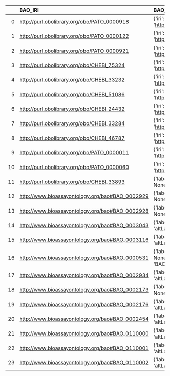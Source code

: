|    | BAO_IRI                                         | BAO_DESC                                                                                          | CAO_IRI                                           | CAO_DESC                                                       |
|---:|:------------------------------------------------|:--------------------------------------------------------------------------------------------------|:--------------------------------------------------|:---------------------------------------------------------------|
|  0 | http://purl.obolibrary.org/obo/PATO_0000918     | {'iri': 'http://purl.obolibrary.org/obo/PATO_0000918'}                                            | http://purl.obolibrary.org/obo/PATO_0000918       | {'iri': 'http://purl.obolibrary.org/obo/PATO_0000918'}         |
|  1 | http://purl.obolibrary.org/obo/PATO_0000122     | {'iri': 'http://purl.obolibrary.org/obo/PATO_0000122'}                                            | http://purl.obolibrary.org/obo/PATO_0000122       | {'iri': 'http://purl.obolibrary.org/obo/PATO_0000122'}         |
|  2 | http://purl.obolibrary.org/obo/PATO_0000921     | {'iri': 'http://purl.obolibrary.org/obo/PATO_0000921'}                                            | http://purl.obolibrary.org/obo/PATO_0000921       | {'iri': 'http://purl.obolibrary.org/obo/PATO_0000921'}         |
|  3 | http://purl.obolibrary.org/obo/CHEBI_75324      | {'iri': 'http://purl.obolibrary.org/obo/CHEBI_75324'}                                             | http://purl.obolibrary.org/obo/CHEBI_75324        | {'iri': 'http://purl.obolibrary.org/obo/CHEBI_75324'}          |
|  4 | http://purl.obolibrary.org/obo/CHEBI_33232      | {'iri': 'http://purl.obolibrary.org/obo/CHEBI_33232'}                                             | http://purl.obolibrary.org/obo/CHEBI_33232        | {'iri': 'http://purl.obolibrary.org/obo/CHEBI_33232'}          |
|  5 | http://purl.obolibrary.org/obo/CHEBI_51086      | {'iri': 'http://purl.obolibrary.org/obo/CHEBI_51086'}                                             | http://purl.obolibrary.org/obo/CHEBI_51086        | {'iri': 'http://purl.obolibrary.org/obo/CHEBI_51086'}          |
|  6 | http://purl.obolibrary.org/obo/CHEBI_24432      | {'iri': 'http://purl.obolibrary.org/obo/CHEBI_24432'}                                             | http://purl.obolibrary.org/obo/CHEBI_24432        | {'iri': 'http://purl.obolibrary.org/obo/CHEBI_24432'}          |
|  7 | http://purl.obolibrary.org/obo/CHEBI_33284      | {'iri': 'http://purl.obolibrary.org/obo/CHEBI_33284'}                                             | http://purl.obolibrary.org/obo/CHEBI_33284        | {'iri': 'http://purl.obolibrary.org/obo/CHEBI_33284'}          |
|  8 | http://purl.obolibrary.org/obo/CHEBI_46787      | {'iri': 'http://purl.obolibrary.org/obo/CHEBI_46787'}                                             | http://purl.obolibrary.org/obo/CHEBI_46787        | {'iri': 'http://purl.obolibrary.org/obo/CHEBI_46787'}          |
|  9 | http://purl.obolibrary.org/obo/PATO_0000011     | {'iri': 'http://purl.obolibrary.org/obo/PATO_0000011'}                                            | http://purl.obolibrary.org/obo/PATO_0000011       | {'iri': 'http://purl.obolibrary.org/obo/PATO_0000011'}         |
| 10 | http://purl.obolibrary.org/obo/PATO_0000060     | {'iri': 'http://purl.obolibrary.org/obo/PATO_0000060'}                                            | http://purl.obolibrary.org/obo/PATO_0000060       | {'iri': 'http://purl.obolibrary.org/obo/PATO_0000060'}         |
| 11 | http://purl.obolibrary.org/obo/CHEBI_33893      | {'label': 'reagent', 'prefLabel': None, 'altLabel': None, 'name': 'CHEBI_33893'}                  | http://purl.obolibrary.org/obo/OBI_0000086        | {'altLabel': 'reagent'}                                        |
| 12 | http://www.bioassayontology.org/bao#BAO_0002929 | {'label': 'role', 'prefLabel': None, 'altLabel': None, 'name': 'BAO_0002929'}                     | http://purl.obolibrary.org/obo/CHEBI_50906        | {'label': 'role'}                                              |
| 13 | http://www.bioassayontology.org/bao#BAO_0002928 | {'label': 'quality', 'prefLabel': None, 'altLabel': None, 'name': 'BAO_0002928'}                  | http://www.ifomis.org/bfo/1.1/snap#Quality        | {'label': 'quality', 'name': 'quality'}                        |
| 14 | http://www.bioassayontology.org/bao#BAO_0003043 | {'label': 'molecular entity', 'prefLabel': None, 'altLabel': None, 'name': 'BAO_0003043'}         | http://purl.obolibrary.org/obo/CHEBI_23367        | {'label': 'molecular entity', 'prefLabel': 'molecular entity'} |
| 15 | http://www.bioassayontology.org/bao#BAO_0003116 | {'label': 'material entity', 'prefLabel': None, 'altLabel': None, 'name': 'BAO_0003116'}          | http://www.ifomis.org/bfo/1.1/snap#MaterialEntity | {'label': 'material entity'}                                   |
| 16 | http://www.bioassayontology.org/bao#BAO_0000531 | {'label': 'coefficient of variation', 'prefLabel': None, 'altLabel': None, 'name': 'BAO_0000531'} | http://purl.obolibrary.org/obo/STATO_0000236      | {'label': 'coefficient of variation'}                          |
| 17 | http://www.bioassayontology.org/bao#BAO_0002934 | {'label': 'organization', 'prefLabel': None, 'altLabel': None, 'name': 'BAO_0002934'}             | http://xmlns.com/foaf/0.1/Organization            | {'name': 'organization'}                                       |
| 18 | http://www.bioassayontology.org/bao#BAO_0002173 | {'label': 'mean', 'prefLabel': None, 'altLabel': None, 'name': 'BAO_0002173'}                     | http://purl.obolibrary.org/obo/OBI_0000679        | {'label': 'mean'}                                              |
| 19 | http://www.bioassayontology.org/bao#BAO_0002176 | {'label': 'standard deviation', 'prefLabel': None, 'altLabel': None, 'name': 'BAO_0002176'}       | http://purl.obolibrary.org/obo/STATO_0000237      | {'label': 'standard deviation'}                                |
| 20 | http://www.bioassayontology.org/bao#BAO_0002454 | {'label': 'volumetric titration', 'prefLabel': None, 'altLabel': None, 'name': 'BAO_0002454'}     | http://purl.obolibrary.org/obo/CHMO_0002536       | {'label': 'volumetric titration'}                              |
| 21 | http://www.bioassayontology.org/bao#BAO_0110000 | {'label': 'chemical role', 'prefLabel': None, 'altLabel': None, 'name': 'BAO_0110000'}            | http://purl.obolibrary.org/obo/CHEBI_51086        | {'label': 'chemical role'}                                     |
| 22 | http://www.bioassayontology.org/bao#BAO_0110001 | {'label': 'application', 'prefLabel': None, 'altLabel': None, 'name': 'BAO_0110001'}              | http://purl.obolibrary.org/obo/CHEBI_33232        | {'label': 'application'}                                       |
| 23 | http://www.bioassayontology.org/bao#BAO_0110002 | {'label': 'biological role', 'prefLabel': None, 'altLabel': None, 'name': 'BAO_0110002'}          | http://purl.obolibrary.org/obo/CHEBI_24432        | {'label': 'biological role'}                                   |